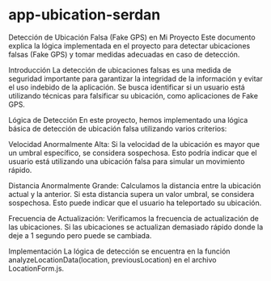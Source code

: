 # app-ubication-serdan

Detección de Ubicación Falsa (Fake GPS) en Mi Proyecto
Este documento explica la lógica implementada en el proyecto para detectar ubicaciones falsas (Fake GPS) y tomar medidas adecuadas en caso de detección.

Introducción
La detección de ubicaciones falsas es una medida de seguridad importante para garantizar la integridad de la información y evitar el uso indebido de la aplicación. Se busca identificar si un usuario está utilizando técnicas para falsificar su ubicación, como aplicaciones de Fake GPS.

Lógica de Detección
En este proyecto, hemos implementado una lógica básica de detección de ubicación falsa utilizando varios criterios:

Velocidad Anormalmente Alta: Si la velocidad de la ubicación es mayor que un umbral específico, se considera sospechosa. Esto podría indicar que el usuario está utilizando una ubicación falsa para simular un movimiento rápido.

Distancia Anormalmente Grande: Calculamos la distancia entre la ubicación actual y la anterior. Si esta distancia supera un valor umbral, se considera sospechosa. Esto puede indicar que el usuario ha teleportado su ubicación.

Frecuencia de Actualización: Verificamos la frecuencia de actualización de las ubicaciones. Si las ubicaciones 
se actualizan demasiado rápido donde la deje a 1 segundo pero puede se cambiada.

Implementación
La lógica de detección se encuentra en la función analyzeLocationData(location, previousLocation) en el archivo LocationForm.js.
